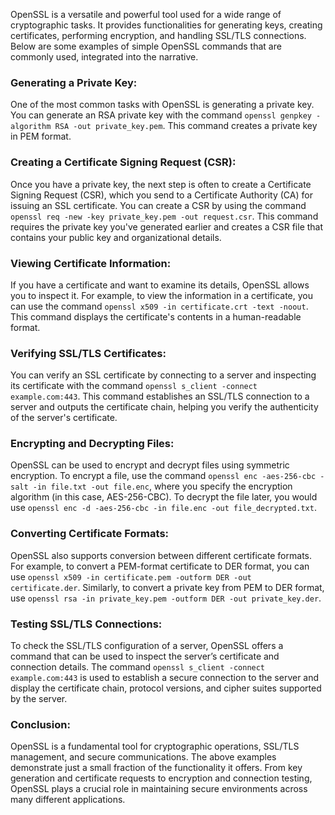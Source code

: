 OpenSSL is a versatile and powerful tool used for a wide range of cryptographic tasks. It provides functionalities for generating keys, creating certificates, performing encryption, and handling SSL/TLS connections. Below are some examples of simple OpenSSL commands that are commonly used, integrated into the narrative.

### Generating a Private Key:
One of the most common tasks with OpenSSL is generating a private key. You can generate an RSA private key with the command `openssl genpkey -algorithm RSA -out private_key.pem`. This command creates a private key in PEM format.

### Creating a Certificate Signing Request (CSR):
Once you have a private key, the next step is often to create a Certificate Signing Request (CSR), which you send to a Certificate Authority (CA) for issuing an SSL certificate. You can create a CSR by using the command `openssl req -new -key private_key.pem -out request.csr`. This command requires the private key you've generated earlier and creates a CSR file that contains your public key and organizational details.

### Viewing Certificate Information:
If you have a certificate and want to examine its details, OpenSSL allows you to inspect it. For example, to view the information in a certificate, you can use the command `openssl x509 -in certificate.crt -text -noout`. This command displays the certificate's contents in a human-readable format.

### Verifying SSL/TLS Certificates:
You can verify an SSL certificate by connecting to a server and inspecting its certificate with the command `openssl s_client -connect example.com:443`. This command establishes an SSL/TLS connection to a server and outputs the certificate chain, helping you verify the authenticity of the server's certificate.

### Encrypting and Decrypting Files:
OpenSSL can be used to encrypt and decrypt files using symmetric encryption. To encrypt a file, use the command `openssl enc -aes-256-cbc -salt -in file.txt -out file.enc`, where you specify the encryption algorithm (in this case, AES-256-CBC). To decrypt the file later, you would use `openssl enc -d -aes-256-cbc -in file.enc -out file_decrypted.txt`.

### Converting Certificate Formats:
OpenSSL also supports conversion between different certificate formats. For example, to convert a PEM-format certificate to DER format, you can use `openssl x509 -in certificate.pem -outform DER -out certificate.der`. Similarly, to convert a private key from PEM to DER format, use `openssl rsa -in private_key.pem -outform DER -out private_key.der`.

### Testing SSL/TLS Connections:
To check the SSL/TLS configuration of a server, OpenSSL offers a command that can be used to inspect the server’s certificate and connection details. The command `openssl s_client -connect example.com:443` is used to establish a secure connection to the server and display the certificate chain, protocol versions, and cipher suites supported by the server.

### Conclusion:
OpenSSL is a fundamental tool for cryptographic operations, SSL/TLS management, and secure communications. The above examples demonstrate just a small fraction of the functionality it offers. From key generation and certificate requests to encryption and connection testing, OpenSSL plays a crucial role in maintaining secure environments across many different applications.

